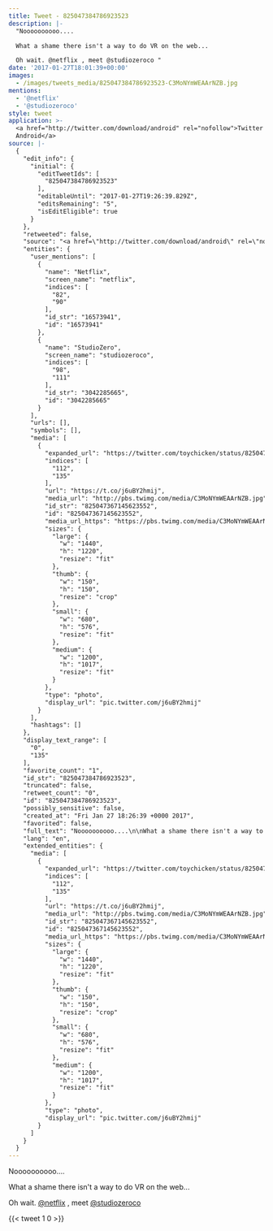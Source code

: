 ```yaml
---
title: Tweet - 825047384786923523
description: |-
  "Noooooooooo....

  What a shame there isn't a way to do VR on the web... 

  Oh wait. @netflix , meet @studiozeroco "
date: '2017-01-27T18:01:39+00:00'
images:
  - /images/tweets_media/825047384786923523-C3MoNYmWEAArNZB.jpg
mentions:
  - '@netflix'
  - '@studiozeroco'
style: tweet
application: >-
  <a href="http://twitter.com/download/android" rel="nofollow">Twitter for
  Android</a>
source: |-
  {
    "edit_info": {
      "initial": {
        "editTweetIds": [
          "825047384786923523"
        ],
        "editableUntil": "2017-01-27T19:26:39.829Z",
        "editsRemaining": "5",
        "isEditEligible": true
      }
    },
    "retweeted": false,
    "source": "<a href=\"http://twitter.com/download/android\" rel=\"nofollow\">Twitter for Android</a>",
    "entities": {
      "user_mentions": [
        {
          "name": "Netflix",
          "screen_name": "netflix",
          "indices": [
            "82",
            "90"
          ],
          "id_str": "16573941",
          "id": "16573941"
        },
        {
          "name": "StudioZero",
          "screen_name": "studiozeroco",
          "indices": [
            "98",
            "111"
          ],
          "id_str": "3042285665",
          "id": "3042285665"
        }
      ],
      "urls": [],
      "symbols": [],
      "media": [
        {
          "expanded_url": "https://twitter.com/toychicken/status/825047384786923523/photo/1",
          "indices": [
            "112",
            "135"
          ],
          "url": "https://t.co/j6uBY2hmij",
          "media_url": "http://pbs.twimg.com/media/C3MoNYmWEAArNZB.jpg",
          "id_str": "825047367145623552",
          "id": "825047367145623552",
          "media_url_https": "https://pbs.twimg.com/media/C3MoNYmWEAArNZB.jpg",
          "sizes": {
            "large": {
              "w": "1440",
              "h": "1220",
              "resize": "fit"
            },
            "thumb": {
              "w": "150",
              "h": "150",
              "resize": "crop"
            },
            "small": {
              "w": "680",
              "h": "576",
              "resize": "fit"
            },
            "medium": {
              "w": "1200",
              "h": "1017",
              "resize": "fit"
            }
          },
          "type": "photo",
          "display_url": "pic.twitter.com/j6uBY2hmij"
        }
      ],
      "hashtags": []
    },
    "display_text_range": [
      "0",
      "135"
    ],
    "favorite_count": "1",
    "id_str": "825047384786923523",
    "truncated": false,
    "retweet_count": "0",
    "id": "825047384786923523",
    "possibly_sensitive": false,
    "created_at": "Fri Jan 27 18:26:39 +0000 2017",
    "favorited": false,
    "full_text": "Noooooooooo....\n\nWhat a shame there isn't a way to do VR on the web... \n\nOh wait. @netflix , meet @studiozeroco https://t.co/j6uBY2hmij",
    "lang": "en",
    "extended_entities": {
      "media": [
        {
          "expanded_url": "https://twitter.com/toychicken/status/825047384786923523/photo/1",
          "indices": [
            "112",
            "135"
          ],
          "url": "https://t.co/j6uBY2hmij",
          "media_url": "http://pbs.twimg.com/media/C3MoNYmWEAArNZB.jpg",
          "id_str": "825047367145623552",
          "id": "825047367145623552",
          "media_url_https": "https://pbs.twimg.com/media/C3MoNYmWEAArNZB.jpg",
          "sizes": {
            "large": {
              "w": "1440",
              "h": "1220",
              "resize": "fit"
            },
            "thumb": {
              "w": "150",
              "h": "150",
              "resize": "crop"
            },
            "small": {
              "w": "680",
              "h": "576",
              "resize": "fit"
            },
            "medium": {
              "w": "1200",
              "h": "1017",
              "resize": "fit"
            }
          },
          "type": "photo",
          "display_url": "pic.twitter.com/j6uBY2hmij"
        }
      ]
    }
  }
---
```

Noooooooooo....

What a shame there isn't a way to do VR on the web... 

Oh wait. [@netflix](https://twitter.com/@netflix) , meet [@studiozeroco](https://twitter.com/@studiozeroco) 
    
{{< tweet 1 0 >}}
    
